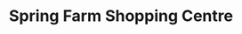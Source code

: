 ---
title: "Spring Farm Shopping Centre"
url: /spring-farm/spring-farm-shopping-centre-springs-road/
shop: Einkaufszentrum
---